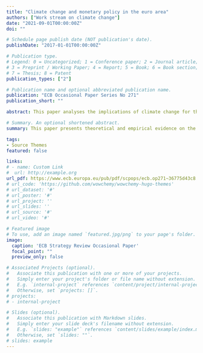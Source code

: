 ```yaml
---
title: "Climate change and monetary policy in the euro area"
authors: ["Work stream on climate change"]
date: "2021-09-01T00:00:00Z"
doi: ""

# Schedule page publish date (NOT publication's date).
publishDate: "2017-01-01T00:00:00Z"

# Publication type.
# Legend: 0 = Uncategorized; 1 = Conference paper; 2 = Journal article;
# 3 = Preprint / Working Paper; 4 = Report; 5 = Book; 6 = Book section;
# 7 = Thesis; 8 = Patent
publication_types: ["2"]

# Publication name and optional abbreviated publication name.
publication: "ECB Occasional Paper Series No 271"
publication_short: ""

abstract: This paper analyses the implications of climate change for the conduct of monetary policy in the euro area. It first investigates macroeconomic and financial risks stemming from climate change and from policies aimed at climate mitigation and adaptation, as well as the regulatory and fiscal effects of reducing carbon emissions. In this context, it assesses the need to adapt macroeconomic models and the Eurosystem/ECB staff economic projections underlying the monetary policy decisions. It further considers the implications of climate change for the conduct of monetary policy, in particular the implications for the transmission of monetary policy, the natural rate of interest and the correct identification of shocks. Model simulations using the ECB’s New Area-Wide Model (NAWM) illustrate how the interactions of climate change, financial and fiscal fragilities could significantly restrict the ability of monetary policy to respond to standard business cycle fluctuations. The paper concludes with an analysis of a set of potential monetary policy measures to address climate risks, insofar as they are in line with the ECB’s mandate

# Summary. An optional shortened abstract.
summary: This paper presents theoretical and empirical evidence on the effectiveness of macroprudential policy, with special emphasis on the European Union. We find clear evidence that macroprudential policies have a positive impact on financial stability, and long-term growth.

tags:
- Source Themes
featured: false

links:
# - name: Custom Link
#  url: http://example.org
url_pdf: https://www.ecb.europa.eu/pub/pdf/scpops/ecb.op271~36775d43c8.en.pdf
# url_code: 'https://github.com/wowchemy/wowchemy-hugo-themes'
# url_dataset: '#'
# url_poster: '#'
# url_project: ''
# url_slides: ''
# url_source: '#'
# url_video: '#'

# Featured image
# To use, add an image named `featured.jpg/png` to your page's folder. 
image:
  caption: 'ECB Strategy Review Occasional Paper'
  focal_point: ""
  preview_only: false

# Associated Projects (optional).
#   Associate this publication with one or more of your projects.
#   Simply enter your project's folder or file name without extension.
#   E.g. `internal-project` references `content/project/internal-project/index.md`.
#   Otherwise, set `projects: []`.
# projects:
# - internal-project

# Slides (optional).
#   Associate this publication with Markdown slides.
#   Simply enter your slide deck's filename without extension.
#   E.g. `slides: "example"` references `content/slides/example/index.md`.
#   Otherwise, set `slides: ""`.
# slides: example
---
```


